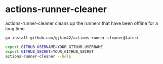 # actions-runner-cleaner

actions-runner-cleaner cleans up the runners that have been offline for a long
time.

```sh
go install github.com/gjkim42/actions-runner-cleaner@latest

export GITHUB_USERNAME=YOUR_GITHUB_USERNAME
export GITHUB_SECRET=YOUR_GITHUB_SECRET
actions-runner-cleaner --help
```
